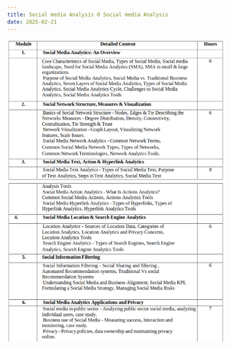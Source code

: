 ```yaml
---
title: Social media Analysis 0 Social media Analysis
date: 2025-02-21
---
```


![alt text](Pastedimage20250201211402.png)
![alt text](Pastedimage20250201211414.png)